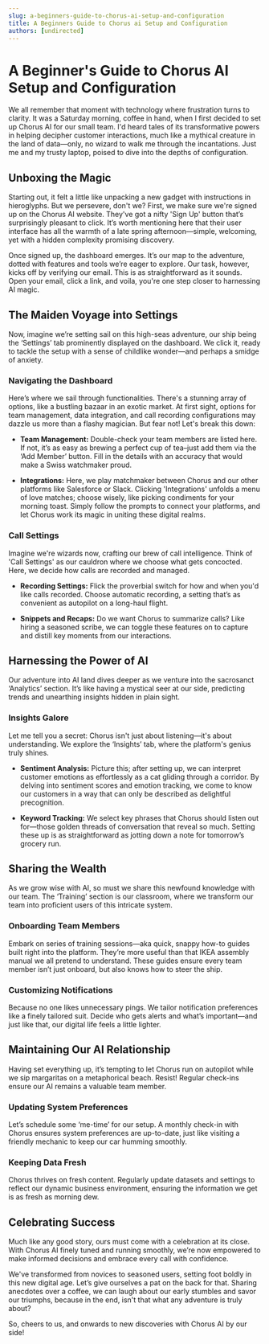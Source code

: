 ```yaml
---
slug: a-beginners-guide-to-chorus-ai-setup-and-configuration
title: A Beginners Guide to Chorus ai Setup and Configuration
authors: [undirected]
---
```



# A Beginner's Guide to Chorus AI Setup and Configuration

We all remember that moment with technology where frustration turns to clarity. It was a Saturday morning, coffee in hand, when I first decided to set up Chorus AI for our small team. I'd heard tales of its transformative powers in helping decipher customer interactions, much like a mythical creature in the land of data—only, no wizard to walk me through the incantations. Just me and my trusty laptop, poised to dive into the depths of configuration.

## Unboxing the Magic 

Starting out, it felt a little like unpacking a new gadget with instructions in hieroglyphs. But we persevere, don't we? First, we make sure we're signed up on the Chorus AI website. They've got a nifty 'Sign Up' button that’s surprisingly pleasant to click. It’s worth mentioning here that their user interface has all the warmth of a late spring afternoon—simple, welcoming, yet with a hidden complexity promising discovery.

Once signed up, the dashboard emerges. It’s our map to the adventure, dotted with features and tools we’re eager to explore. Our task, however, kicks off by verifying our email. This is as straightforward as it sounds. Open your email, click a link, and voila, you're one step closer to harnessing AI magic.

## The Maiden Voyage into Settings

Now, imagine we’re setting sail on this high-seas adventure, our ship being the ‘Settings’ tab prominently displayed on the dashboard. We click it, ready to tackle the setup with a sense of childlike wonder—and perhaps a smidge of anxiety. 

### Navigating the Dashboard

Here’s where we sail through functionalities. There's a stunning array of options, like a bustling bazaar in an exotic market. At first sight, options for team management, data integration, and call recording configurations may dazzle us more than a flashy magician. But fear not! Let's break this down:

- **Team Management:** Double-check your team members are listed here. If not, it’s as easy as brewing a perfect cup of tea–just add them via the ‘Add Member’ button. Fill in the details with an accuracy that would make a Swiss watchmaker proud.

- **Integrations:** Here, we play matchmaker between Chorus and our other platforms like Salesforce or Slack. Clicking 'Integrations' unfolds a menu of love matches; choose wisely, like picking condiments for your morning toast. Simply follow the prompts to connect your platforms, and let Chorus work its magic in uniting these digital realms.

### Call Settings

Imagine we're wizards now, crafting our brew of call intelligence. Think of 'Call Settings' as our cauldron where we choose what gets concocted. Here, we decide how calls are recorded and managed.

- **Recording Settings:** Flick the proverbial switch for how and when you'd like calls recorded. Choose automatic recording, a setting that’s as convenient as autopilot on a long-haul flight.

- **Snippets and Recaps:** Do we want Chorus to summarize calls? Like hiring a seasoned scribe, we can toggle these features on to capture and distill key moments from our interactions.

## Harnessing the Power of AI

Our adventure into AI land dives deeper as we venture into the sacrosanct ‘Analytics’ section. It’s like having a mystical seer at our side, predicting trends and unearthing insights hidden in plain sight.

### Insights Galore

Let me tell you a secret: Chorus isn't just about listening—it's about understanding. We explore the ‘Insights’ tab, where the platform's genius truly shines.

- **Sentiment Analysis:** Picture this; after setting up, we can interpret customer emotions as effortlessly as a cat gliding through a corridor. By delving into sentiment scores and emotion tracking, we come to know our customers in a way that can only be described as delightful precognition.

- **Keyword Tracking:** We select key phrases that Chorus should listen out for—those golden threads of conversation that reveal so much. Setting these up is as straightforward as jotting down a note for tomorrow’s grocery run.

## Sharing the Wealth

As we grow wise with AI, so must we share this newfound knowledge with our team. The ‘Training’ section is our classroom, where we transform our team into proficient users of this intricate system.

### Onboarding Team Members

Embark on series of training sessions—aka quick, snappy how-to guides built right into the platform. They’re more useful than that IKEA assembly manual we all pretend to understand. These guides ensure every team member isn’t just onboard, but also knows how to steer the ship.

### Customizing Notifications

Because no one likes unnecessary pings. We tailor notification preferences like a finely tailored suit. Decide who gets alerts and what’s important—and just like that, our digital life feels a little lighter.

## Maintaining Our AI Relationship

Having set everything up, it’s tempting to let Chorus run on autopilot while we sip margaritas on a metaphorical beach. Resist! Regular check-ins ensure our AI remains a valuable team member.

### Updating System Preferences

Let’s schedule some ‘me-time’ for our setup. A monthly check-in with Chorus ensures system preferences are up-to-date, just like visiting a friendly mechanic to keep our car humming smoothly.

### Keeping Data Fresh

Chorus thrives on fresh content. Regularly update datasets and settings to reflect our dynamic business environment, ensuring the information we get is as fresh as morning dew.

## Celebrating Success

Much like any good story, ours must come with a celebration at its close. With Chorus AI finely tuned and running smoothly, we’re now empowered to make informed decisions and embrace every call with confidence. 

We've transformed from novices to seasoned users, setting foot boldly in this new digital age. Let’s give ourselves a pat on the back for that. Sharing anecdotes over a coffee, we can laugh about our early stumbles and savor our triumphs, because in the end, isn't that what any adventure is truly about?

So, cheers to us, and onwards to new discoveries with Chorus AI by our side!